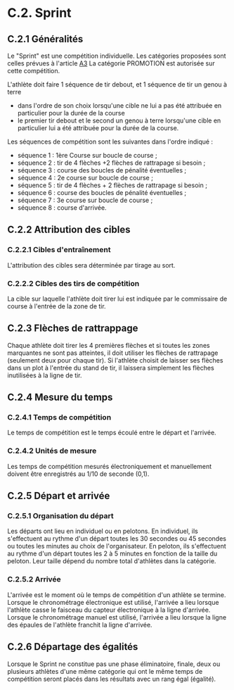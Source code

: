 # C.2. Sprint

## C.2.1 Généralités

Le "Sprint" est une compétition individuelle.
Les catégories proposées sont celles prévues à l'article [A3](/reglements/II/7/A/3/)
La catégorie PROMOTION est autorisée sur cette compétition.

L'athlète doit faire 1 séquence de tir debout, et 1 séquence de tir un genou à terre

- dans l'ordre de son choix lorsqu'une cible ne lui a pas été attribuée en particulier pour la durée de
  la course
- le premier tir debout et le second un genou à terre lorsqu'une cible en particulier lui a été attribuée pour la
  durée de la course.

Les séquences de compétition sont les suivantes dans l'ordre indiqué :

- séquence 1 : 1ère Course sur boucle de course ;
- séquence 2 : tir de 4 flèches +2 flèches de rattrapage si besoin ;
- séquence 3 : course des boucles de pénalité éventuelles ;
- séquence 4 : 2e course sur boucle de course ;
- séquence 5 : tir de 4 flèches + 2 flèches de rattrapage si besoin ;
- séquence 6 : course des boucles de pénalité éventuelles ;
- séquence 7 : 3e course sur boucle de course ;
- séquence 8 : course d'arrivée.

## C.2.2 Attribution des cibles

### C.2.2.1 Cibles d'entraînement

L'attribution des cibles sera déterminée par tirage au sort.

### C.2.2.2 Cibles des tirs de compétition

La cible sur laquelle l'athlète doit tirer lui est indiquée par le commissaire de course à l'entrée de la zone de
tir.

## C.2.3 Flèches de rattrappage

Chaque athlète doit tirer les 4 premières flèches et si toutes les zones marquantes ne sont pas atteintes,
il doit utiliser les flèches de rattrapage (seulement deux pour chaque tir).
Si l'athlète choisit de laisser ses flèches dans un plot à l'entrée du stand de tir, il laissera simplement les
flèches inutilisées à la ligne de tir.

## C.2.4 Mesure du temps

### C.2.4.1 Temps de compétition

Le temps de compétition est le temps écoulé entre le départ et l'arrivée.

### C.2.4.2 Unités de mesure

Les temps de compétition mesurés électroniquement et manuellement doivent être enregistrés au 1/10
de seconde (0,1).

## C.2.5 Départ et arrivée

### C.2.5.1 Organisation du départ

Les départs ont lieu en individuel ou en pelotons. En individuel, ils s'effectuent au rythme d'un départ toutes
les 30 secondes ou 45 secondes ou toutes les minutes au choix de l'organisateur. En peloton, ils
s'effectuent au rythme d'un départ toutes les 2 à 5 minutes en fonction de la taille du peloton. Leur taille
dépend du nombre total d'athlètes dans la catégorie.

### C.2.5.2 Arrivée

L'arrivée est le moment où le temps de compétition d'un athlète se termine.
Lorsque le chronométrage électronique est utilisé, l'arrivée a lieu lorsque l'athlète casse le faisceau du
capteur électronique à la ligne d'arrivée.
Lorsque le chronométrage manuel est utilisé, l'arrivée a lieu lorsque la ligne des épaules de l'athlète franchit
la ligne d'arrivée.

## C.2.6 Départage des égalités

Lorsque le Sprint ne constitue pas une phase éliminatoire, finale, deux ou plusieurs athlètes d'une
même catégorie qui ont le même temps de compétition seront placés dans les résultats avec un
rang égal (égalité).
